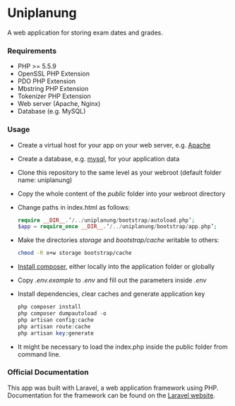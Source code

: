 # Uniplanung

A web application for storing exam dates and grades.

### Requirements
  - PHP >= 5.5.9
  - OpenSSL PHP Extension
  - PDO PHP Extension
  - Mbstring PHP Extension
  - Tokenizer PHP Extension
  - Web server (Apache, Nginx)
  - Database (e.g. MySQL)

### Usage
* Create a virtual host for your app on your web server, e.g. [Apache](https://httpd.apache.org/docs/current/vhosts/examples.html)
* Create a database, e.g. [mysql](https://www.digitalocean.com/community/tutorials/a-basic-mysql-tutorial), for your application data
* Clone this repository to the same level as your webroot (default folder name: uniplanung)
* Copy the whole content of the *public* folder into your webroot directory
* Change paths in index.html as follows: 

  ```php
  require __DIR__.’/../uniplanung/bootstrap/autoload.php’; 
  $app = require_once __DIR__.’/../uniplanung/bootstrap/app.php’;
  ```

* Make the directories *storage* and *bootstrap/cache* writable to others:

  ```bash
  chmod -R o+w storage bootstrap/cache
  ```
  
* [Install composer](https://getcomposer.org/download/), either locally into the application folder or globally
* Copy *.env.example* to *.env* and fill out the parameters inside *.env*
* Install dependencies, clear caches and generate application key 

  ```php
  php composer install
  php composer dumpautoload -o
  php artisan config:cache
  php artisan route:cache
  php artisan key:generate
  ```
* It might be necessary to load the index.php inside the public folder from command line.

### Official Documentation

This app was built with Laravel, a web application framework using PHP. 
Documentation for the framework can be found on the [Laravel website](http://laravel.com/docs).
